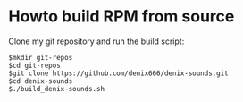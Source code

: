 Howto build RPM from source
===========================

Clone my git repository and run the build script:

```vim
$mkdir git-repos
$cd git-repos
$git clone https://github.com/denix666/denix-sounds.git
$cd denix-sounds
$./build_denix-sounds.sh
```
